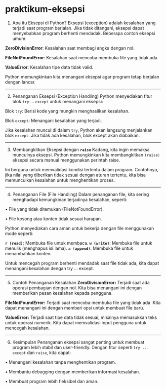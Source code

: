 # praktikum-eksepsi
1. Apa itu Eksepsi di Python?
Eksepsi (exception) adalah kesalahan yang terjadi saat program berjalan. Jika tidak ditangani, eksepsi dapat menyebabkan program berhenti mendadak. Beberapa contoh eksepsi umum:

**ZeroDivisionError**: Kesalahan saat membagi angka dengan nol.

**FileNotFoundError**: Kesalahan saat mencoba membuka file yang tidak ada.

**ValueError**: Kesalahan tipe data tidak valid.

Python memungkinkan kita menangani eksepsi agar program tetap berjalan dengan lancar.

---

2. Penanganan Eksepsi (Exception Handling)
Python menyediakan fitur blok `try` ... `except` untuk menangani eksepsi:

Blok `try`: Berisi kode yang mungkin menghasilkan kesalahan.

Blok `except`: Menangani kesalahan yang terjadi.

Jika kesalahan muncul di dalam `try`, Python akan langsung menjalankan blok `except`. Jika tidak ada kesalahan, blok except akan diabaikan.

---

3. Membangkitkan Eksepsi dengan **`raise`**
Kadang, kita ingin memaksa munculnya eksepsi. Python memungkinkan kita membangkitkan `(raise)` eksepsi secara manual menggunakan perintah raise.

Ini berguna untuk memvalidasi kondisi tertentu dalam program. Contohnya, jika nilai yang diberikan tidak sesuai dengan aturan tertentu, kita bisa memunculkan kesalahan untuk menghentikan proses.

---

4. Penanganan File (File Handling)
Dalam penanganan file, kita sering menghadapi kemungkinan terjadinya kesalahan, seperti:

• File yang tidak ditemukan (FileNotFoundError).

• File kosong atau konten tidak sesuai harapan.

Python menyediakan cara aman untuk bekerja dengan file menggunakan mode seperti:

**`r (read)`**: Membuka file untuk membaca.
**`w (write)`**: Membuka file untuk menulis (menghapus isi lama).
**`a (append)`**: Membuka file untuk menambahkan konten.

Untuk mencegah program berhenti mendadak saat file tidak ada, kita dapat menangani kesalahan dengan try ... except.

---

5. Contoh Penanganan Kesalahan
**ZeroDivisionError:** Terjadi saat ada operasi pembagian dengan nol. Kita bisa menangani ini dengan memberikan pesan kesalahan kepada pengguna.

**FileNotFoundError:** Terjadi saat mencoba membuka file yang tidak ada. Kita dapat menangani ini dengan memberi opsi untuk membuat file baru.

**ValueError:** Terjadi saat tipe data tidak sesuai, misalnya memasukkan teks untuk operasi numerik. Kita dapat memvalidasi input pengguna untuk mencegah kesalahan.

---

6. Kesimpulan
Penanganan eksepsi sangat penting untuk membuat program lebih stabil dan user-friendly. Dengan fitur seperti `try ... except` dan `raise`, kita dapat:

• Menangani kesalahan tanpa menghentikan program.

• Membantu debugging dengan memberikan informasi kesalahan.

• Membuat program lebih fleksibel dan aman.
